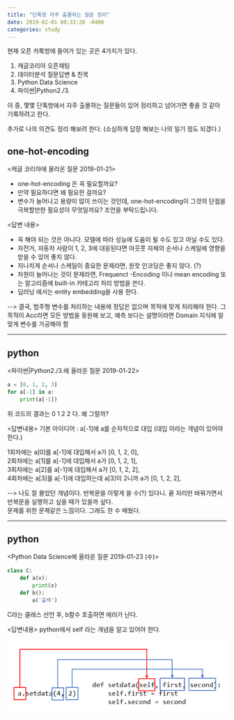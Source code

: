 ```yaml
---
title: "단톡방 자주 출몰하는 질문 정리"
date: 2019-02-01 00:33:28 -0400
categories: study
---
```


현재 오픈 카톡방에 들어가 있는 곳은 4가지가 있다. 
1. 캐글코리아 오픈채팅
2. 데이터분석 질문답변 & 친목
3. Python Data Science
4. 파이썬|Python2./3.

이 중, 몇몇 단톡방에서 자주 출몰하는 질문들이 있어 정리하고 넘어가면 좋을 것 같아 기록하려고 한다.

추가로 나의 의견도 정리 해보려 한다. (소심하게 답장 해보는 나의 일기 정도 되겠다.)

## one-hot-encoding

<캐글 코리아에 올라온 질문 2019-01-21>
* one-hot-encoding 은 꼭 필요할까요?
* 만약 필요하다면 왜 필요한 걸까요?
* 변수가 늘어나고 용량이 많이 쓰이는 것인데, one-hot-encoding이 그것의 단점을 극복할만한 필요성이 무엇일까요? 조언을 부탁드립니다.

<답변 내용>
* 꼭 해야 되는 것은 아니다. 모델에 따라 성능에 도움이 될 수도 있고 아닐 수도 있다.
* 자전거, 자동차 사람이 1, 2, 3에 대응된다면 아웃풋 자체의 순서나 스케일에 영향을 받을 수 있어 좋지 않다. 
* 지나치게 순서나 스케일이 중요한 문제라면, 원핫 인코딩은 좋지 않다. (?)
* 차원이 늘어나는 것이 문제라면, Frequenct -Encoding 이나 mean encoding 또는 알고리즘에 built-in 카테고리 처리 방법을 쓴다.
* 딥러닝 에서는 entity embedding을 사용 한다.

--> 결국, 범주형 변수를 처리하는 내용에 정답은 없으며 목적에 맞게 처리해야 한다.
그 목적이 Acc라면 모든 방법을 동원해 보고,
예측 보다는 설명이라면 Domain 지식에 알맞게 변수를 가공해야 함


---

## python

<파이썬|Python2./3.에 올라온 질문 2019-01-22>

```python
a = [0, 1, 2, 3]
for a[-1] in a:
    print(a[-1])
```
위 코드의 결과는 0 1 2 2 다. 왜 그럴까?

<답변내용>
기본 아이디어 : a[-1]에 a를 순차적으로 대입 (대입 이라는 개념이 있어야 한다.)

1회차에는 a[0]를 a[-1]에 대입해서 a가  [0, 1, 2, 0],</br>
2회차에는 a[1]를 a[-1]에 대입해서 a가  [0, 1, 2, 1],</br>
3회차에는 a[2]를 a[-1]에 대입해서 a가  [0, 1, 2, 2],</br>
4회차에는 a[3]를 a[-1]에 대입하는데 a[3]이 2니까 a가  [0, 1, 2, 2],</br>

--> 나도 잘 몰았던 개념이다. 반복문을 이렇게 쓸 수(?) 있다니. 끝 자리만 바꿔가면서 반복문을 실행하고 싶을 때가 있을까 싶다.<br>
문제를 위한 문제같은 느낌이다. 그래도 한 수 배웠다.

---

## python
<Python Data Science에 올라온 질문 2019-01-23 (수)>

```python
class C:
    def a(x):
        print(x)
    def b():
        a('출력')  
```
C라는 클래스 선언 후, b함수 호출하면 에러가 난다. 

<답변내용>
python에서 self 라는 개념을 알고 있어야 한다. 


<img src="/resources/소심한 나의 답장/python_class.PNG" width="650">

